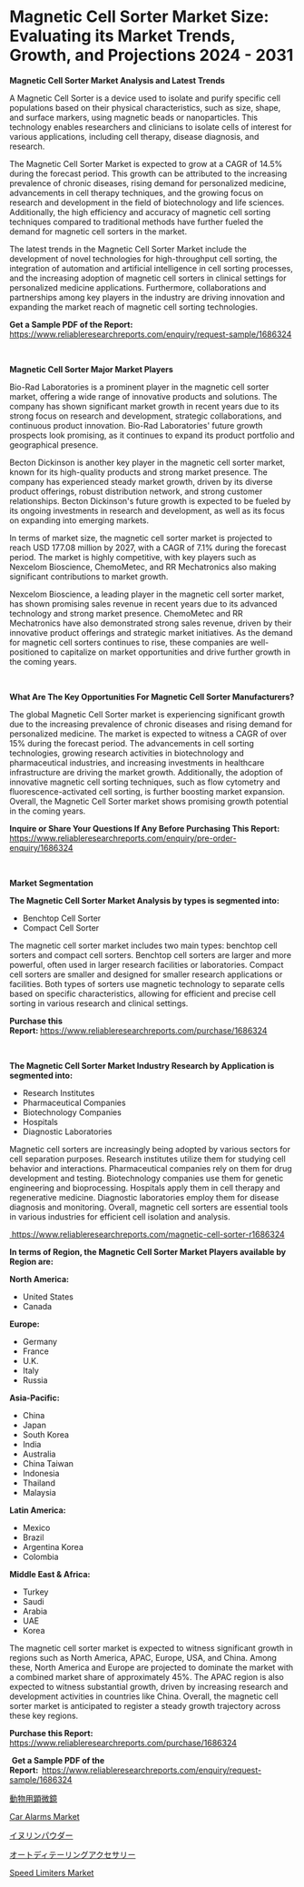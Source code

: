 <p><h1>Magnetic Cell Sorter Market Size: Evaluating its Market Trends, Growth, and Projections 2024 - 2031</h1></p><p><strong>Magnetic Cell Sorter Market Analysis and Latest Trends</strong></p>
<p><p>A Magnetic Cell Sorter is a device used to isolate and purify specific cell populations based on their physical characteristics, such as size, shape, and surface markers, using magnetic beads or nanoparticles. This technology enables researchers and clinicians to isolate cells of interest for various applications, including cell therapy, disease diagnosis, and research.</p><p>The Magnetic Cell Sorter Market is expected to grow at a CAGR of 14.5% during the forecast period. This growth can be attributed to the increasing prevalence of chronic diseases, rising demand for personalized medicine, advancements in cell therapy techniques, and the growing focus on research and development in the field of biotechnology and life sciences. Additionally, the high efficiency and accuracy of magnetic cell sorting techniques compared to traditional methods have further fueled the demand for magnetic cell sorters in the market.</p><p>The latest trends in the Magnetic Cell Sorter Market include the development of novel technologies for high-throughput cell sorting, the integration of automation and artificial intelligence in cell sorting processes, and the increasing adoption of magnetic cell sorters in clinical settings for personalized medicine applications. Furthermore, collaborations and partnerships among key players in the industry are driving innovation and expanding the market reach of magnetic cell sorting technologies.</p></p>
<p><strong>Get a Sample PDF of the Report:&nbsp;</strong> <a href="https://www.reliableresearchreports.com/enquiry/request-sample/1686324">https://www.reliableresearchreports.com/enquiry/request-sample/1686324</a></p>
<p>&nbsp;</p>
<p><strong>Magnetic Cell Sorter Major Market Players</strong></p>
<p><p>Bio-Rad Laboratories is a prominent player in the magnetic cell sorter market, offering a wide range of innovative products and solutions. The company has shown significant market growth in recent years due to its strong focus on research and development, strategic collaborations, and continuous product innovation. Bio-Rad Laboratories' future growth prospects look promising, as it continues to expand its product portfolio and geographical presence.</p><p>Becton Dickinson is another key player in the magnetic cell sorter market, known for its high-quality products and strong market presence. The company has experienced steady market growth, driven by its diverse product offerings, robust distribution network, and strong customer relationships. Becton Dickinson's future growth is expected to be fueled by its ongoing investments in research and development, as well as its focus on expanding into emerging markets.</p><p>In terms of market size, the magnetic cell sorter market is projected to reach USD 177.08 million by 2027, with a CAGR of 7.1% during the forecast period. The market is highly competitive, with key players such as Nexcelom Bioscience, ChemoMetec, and RR Mechatronics also making significant contributions to market growth.</p><p>Nexcelom Bioscience, a leading player in the magnetic cell sorter market, has shown promising sales revenue in recent years due to its advanced technology and strong market presence. ChemoMetec and RR Mechatronics have also demonstrated strong sales revenue, driven by their innovative product offerings and strategic market initiatives. As the demand for magnetic cell sorters continues to rise, these companies are well-positioned to capitalize on market opportunities and drive further growth in the coming years.</p></p>
<p>&nbsp;</p>
<p><strong>What Are The Key Opportunities For Magnetic Cell Sorter Manufacturers?</strong></p>
<p><p>The global Magnetic Cell Sorter market is experiencing significant growth due to the increasing prevalence of chronic diseases and rising demand for personalized medicine. The market is expected to witness a CAGR of over 15% during the forecast period. The advancements in cell sorting technologies, growing research activities in biotechnology and pharmaceutical industries, and increasing investments in healthcare infrastructure are driving the market growth. Additionally, the adoption of innovative magnetic cell sorting techniques, such as flow cytometry and fluorescence-activated cell sorting, is further boosting market expansion. Overall, the Magnetic Cell Sorter market shows promising growth potential in the coming years.</p></p>
<p><strong>Inquire or Share Your Questions If Any Before Purchasing This Report:</strong> <a href="https://www.reliableresearchreports.com/enquiry/pre-order-enquiry/1686324">https://www.reliableresearchreports.com/enquiry/pre-order-enquiry/1686324</a></p>
<p>&nbsp;</p>
<p><strong>Market Segmentation</strong></p>
<p><strong>The Magnetic Cell Sorter Market Analysis by types is segmented into:</strong></p>
<p><ul><li>Benchtop Cell Sorter</li><li>Compact Cell Sorter</li></ul></p>
<p><p>The magnetic cell sorter market includes two main types: benchtop cell sorters and compact cell sorters. Benchtop cell sorters are larger and more powerful, often used in larger research facilities or laboratories. Compact cell sorters are smaller and designed for smaller research applications or facilities. Both types of sorters use magnetic technology to separate cells based on specific characteristics, allowing for efficient and precise cell sorting in various research and clinical settings.</p></p>
<p><strong>Purchase this Report:&nbsp;</strong><a href="https://www.reliableresearchreports.com/purchase/1686324">https://www.reliableresearchreports.com/purchase/1686324</a></p>
<p>&nbsp;</p>
<p><strong>The Magnetic Cell Sorter Market Industry Research by Application is segmented into:</strong></p>
<p><ul><li>Research Institutes</li><li>Pharmaceutical Companies</li><li>Biotechnology Companies</li><li>Hospitals</li><li>Diagnostic Laboratories</li></ul></p>
<p><p>Magnetic cell sorters are increasingly being adopted by various sectors for cell separation purposes. Research institutes utilize them for studying cell behavior and interactions. Pharmaceutical companies rely on them for drug development and testing. Biotechnology companies use them for genetic engineering and bioprocessing. Hospitals apply them in cell therapy and regenerative medicine. Diagnostic laboratories employ them for disease diagnosis and monitoring. Overall, magnetic cell sorters are essential tools in various industries for efficient cell isolation and analysis.</p></p>
<p><a href="https://www.reliableresearchreports.com/magnetic-cell-sorter-r1686324">&nbsp;https://www.reliableresearchreports.com/magnetic-cell-sorter-r1686324</a></p>
<p><strong>In terms of Region, the Magnetic Cell Sorter Market Players available by Region are:</strong></p>
<p>
    <p> <strong> North America: </strong>
        <ul>
            <li>United States</li>
            <li>Canada</li>
        </ul>
        </p> 
    <p> <strong> Europe: </strong>
        <ul>
            <li>Germany</li>
            <li>France</li>
            <li>U.K.</li>
            <li>Italy</li>
            <li>Russia</li>
        </ul>
        </p> 
    <p> <strong> Asia-Pacific: </strong>
        <ul>
            <li>China</li>
            <li>Japan</li>
            <li>South Korea</li>
            <li>India</li>
            <li>Australia</li>
            <li>China Taiwan</li>
            <li>Indonesia</li>
            <li>Thailand</li>
            <li>Malaysia</li>
        </ul>
        </p> 
    <p> <strong> Latin America: </strong>
        <ul>
            <li>Mexico</li>
            <li>Brazil</li>
            <li>Argentina Korea</li>
            <li>Colombia</li>
        </ul>
        </p> 
    <p> <strong> Middle East & Africa: </strong>
        <ul>
            <li>Turkey</li>
            <li>Saudi</li>
            <li>Arabia</li>
            <li>UAE</li>
            <li>Korea</li>
        </ul>
    </p>
    </p>
<p><p>The magnetic cell sorter market is expected to witness significant growth in regions such as North America, APAC, Europe, USA, and China. Among these, North America and Europe are projected to dominate the market with a combined market share of approximately 45%. The APAC region is also expected to witness substantial growth, driven by increasing research and development activities in countries like China. Overall, the magnetic cell sorter market is anticipated to register a steady growth trajectory across these key regions.</p></p>
<p><strong>Purchase this Report: </strong><a href="https://www.reliableresearchreports.com/purchase/1686324">https://www.reliableresearchreports.com/purchase/1686324</a></p>
<p>&nbsp;<strong>Get a Sample PDF of the Report:&nbsp;&nbsp;</strong><a href="https://www.reliableresearchreports.com/enquiry/request-sample/1686324">https://www.reliableresearchreports.com/enquiry/request-sample/1686324</a></p>
<p><strong></strong></p>
<p><p><a href="https://medium.com/@chrispcreem58/%E7%8D%A3%E5%8C%BB%E7%94%A8%E9%A1%95%E5%BE%AE%E9%8F%A1%E5%B8%82%E5%A0%B4%E3%81%AE%E3%83%A1%E3%83%88%E3%83%AA%E3%82%AF%E3%82%B9%E3%81%AE%E8%A7%A3%E8%AA%AD-%E5%B8%82%E5%A0%B4%E3%82%B7%E3%82%A7%E3%82%A2-%E3%83%88%E3%83%AC%E3%83%B3%E3%83%89-%E6%88%90%E9%95%B7%E3%83%91%E3%82%BF%E3%83%BC%E3%83%B3-0dcf1e9f157d">動物用顕微鏡</a></p><p><a href="https://www.linkedin.com/pulse/car-alarms-market-goal-estimating-size-future-growth-potential-s1cif?trackingId=Iy0a3O9UCKutRC7u0BRoDQ%3D%3D">Car Alarms Market</a></p><p><a href="https://github.com/one-cool-chick/Market-Research-Report-List-1/blob/main/504112222051.md">イヌリンパウダー</a></p><p><a href="https://medium.com/@isabeleterson7845/%E8%87%AA%E5%8B%95%E8%BB%8A%E8%A9%B3%E7%B4%B0%E3%82%A2%E3%82%AF%E3%82%BB%E3%82%B5%E3%83%AA%E3%83%BC%E5%B8%82%E5%A0%B4-%E3%82%BF%E3%82%A4%E3%83%97-%E3%82%A2%E3%83%97%E3%83%AA%E3%82%B1%E3%83%BC%E3%82%B7%E3%83%A7%E3%83%B3-%E5%9C%B0%E7%90%86%E3%81%AB%E3%82%88%E3%82%8B%E5%8C%85%E6%8B%AC%E7%9A%84%E3%81%AA%E8%A9%95%E4%BE%A1-ea819daa9fd4">オートディテーリングアクセサリー</a></p><p><a href="https://www.linkedin.com/pulse/speed-limiters-market-size-share-amp-trends-analysis-report-whuyf?trackingId=FvCywQmxlpQnOJo3XWwBGw%3D%3D">Speed Limiters Market</a></p></p>